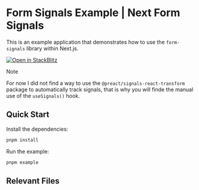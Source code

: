 # Form Signals Example | Next Form Signals

This is an example application that demonstrates how to use the `form-signals` library within Next.js.

[![Open in StackBlitz](https://developer.stackblitz.com/img/open_in_stackblitz.svg)](https://stackblitz.com/fork/github/gutentag2012/form-signals/tree/main/examples/react/next-form-signals?startScript=example&title=Form%20Signals%20&#124;%20Next%2Ejs%20Example)

> [!NOTE]
> For now I did not find a way to use the `@preact/signals-react-transform` package to automatically track signals, that is why you will finde the manual use of the `useSignals()` hook.

## Quick Start

Install the dependencies:

```bash
pnpm install
```

Run the example:

```bash
pnpm example
```

## Relevant Files

[//]: # (TODO: Update the following file links)
